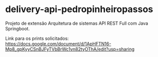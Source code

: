 # delivery-api-pedropinheiropassos
Projeto de extensão Arquitetura de sistemas API REST Full com Java Springboot.

Link para os prints solicitados: https://docs.google.com/document/d/1ApHFTN16-Mp8_gpKyyCSnBJFyTVbBrWc1vn82tyOThA/edit?usp=sharing